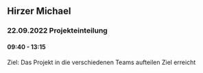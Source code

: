 ## Hirzer Michael

### 22.09.2022 Projekteinteilung

#### 09:40 - 13:15

Ziel: Das Projekt in die verschiedenen Teams aufteilen
Ziel erreicht
